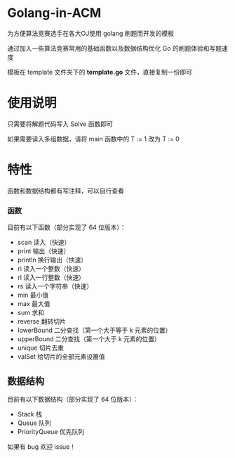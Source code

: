 # Golang-in-ACM

为方便算法竞赛选手在各大OJ使用 golang 刷题而开发的模板

通过加入一些算法竞赛常用的基础函数以及数据结构优化 Go 的刷题体验和写题速度

模板在 template 文件夹下的 **template.go** 文件，直接复制一份即可

# 使用说明

只需要将解题代码写入 Solve 函数即可

如果需要读入多组数据，请将 main 函数中的 T := 1 改为 T := 0

# 特性

函数和数据结构都有写注释，可以自行查看

### 函数

目前有以下函数（部分实现了 64 位版本）：

- scan 读入（快速） 
- print 输出（快速）
- println 换行输出（快速）
- ri 读入一个整数（快速）
- rl 读入一行整数（快速）
- rs 读入一个字符串（快速）
- min 最小值
- max 最大值
- sum 求和
- reverse 翻转切片
- lowerBound 二分查找（第一个大于等于 k 元素的位置）
- upperBound 二分查找（第一个大于 k 元素的位置）
- unique 切片去重
- valSet 给切片的全部元素设置值

## 数据结构

目前有以下数据结构（部分实现了 64 位版本）：

- Stack 栈
- Queue 队列
- PriorityQueue 优先队列

如果有 bug 欢迎 issue！